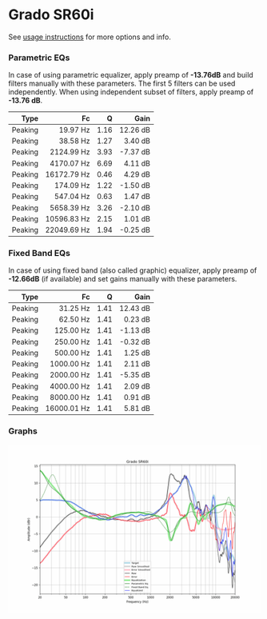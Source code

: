 # Grado SR60i
See [usage instructions](https://github.com/jaakkopasanen/AutoEq#usage) for more options and info.

### Parametric EQs
In case of using parametric equalizer, apply preamp of **-13.76dB** and build filters manually
with these parameters. The first 5 filters can be used independently.
When using independent subset of filters, apply preamp of **-13.76 dB**.

| Type    | Fc          |    Q | Gain     |
|--------:|------------:|-----:|---------:|
| Peaking | 19.97 Hz    | 1.16 | 12.26 dB |
| Peaking | 38.58 Hz    | 1.27 | 3.40 dB  |
| Peaking | 2124.99 Hz  | 3.93 | -7.37 dB |
| Peaking | 4170.07 Hz  | 6.69 | 4.11 dB  |
| Peaking | 16172.79 Hz | 0.46 | 4.29 dB  |
| Peaking | 174.09 Hz   | 1.22 | -1.50 dB |
| Peaking | 547.04 Hz   | 0.63 | 1.47 dB  |
| Peaking | 5658.39 Hz  | 3.26 | -2.10 dB |
| Peaking | 10596.83 Hz | 2.15 | 1.01 dB  |
| Peaking | 22049.69 Hz | 1.94 | -0.25 dB |

### Fixed Band EQs
In case of using fixed band (also called graphic) equalizer, apply preamp of **-12.66dB**
(if available) and set gains manually with these parameters.

| Type    | Fc          |    Q | Gain     |
|--------:|------------:|-----:|---------:|
| Peaking | 31.25 Hz    | 1.41 | 12.43 dB |
| Peaking | 62.50 Hz    | 1.41 | 0.23 dB  |
| Peaking | 125.00 Hz   | 1.41 | -1.13 dB |
| Peaking | 250.00 Hz   | 1.41 | -0.32 dB |
| Peaking | 500.00 Hz   | 1.41 | 1.25 dB  |
| Peaking | 1000.00 Hz  | 1.41 | 2.11 dB  |
| Peaking | 2000.00 Hz  | 1.41 | -5.35 dB |
| Peaking | 4000.00 Hz  | 1.41 | 2.09 dB  |
| Peaking | 8000.00 Hz  | 1.41 | 0.91 dB  |
| Peaking | 16000.01 Hz | 1.41 | 5.81 dB  |

### Graphs
![](./Grado%20SR60i.png)
